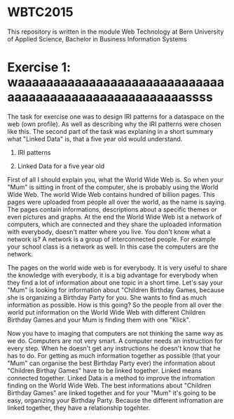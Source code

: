 # WBTC2015
This repository is written in the module Web Technology at Bern University of Applied Science, Bachelor in Business Information Systems 

# Exercise 1: waaaaaaaaaaaaaaaaaaaaaaaaaaaaaaaaaaaaaaaaaaaaaaaaaaaaaassss

The task for exercise one was to design IRI patterns for a dataspace on the web (own profile). As well as describing why the IRI patterns were chosen like this. 
The second part of the task was explaning in a short summary what "Linked Data" is, that a five year old would understand. 

1. IRI patterns 


2. Linked Data for a five year old 

First of all I should explain you, what the World Wide Web is. So when your "Mum" is sitting in front of the computer, she is probably using the World Wide Web. The world Wide Web contains hundred of billion pages. This pages were uploaded from people all over the world, as the name is saying. The pages contain informations, descriptions about a specific themes or even pictures and graphs. 
At the end the World Wide Web ist a network of computers, which are connected and they share the uploaded information with everybody, doesn't matter where you live. You don't know what a network is? 
A network is a group of interconnected people. For example your school class is a network as well. In this case the computers are the network. 

The pages on the world wide web is for everybody. It is very useful to share the knowledge with everybody, it is a big advantage for everybody when they find a lot of information about one topic in a short time. 
Let's say your "Mum" is looking for information about "Children Birthday Games, because she is organizing a Birthday Party for you. She wants to find as much information as possible. How is this going? 
So the people from all over the world put information on the World Wide Web with different Children Birthday Games and your Mum is finding them with one "Klick". 

Now you have to imaging that computers are not thinking the same way as we do. Computers are not very smart. A computer needs an instruction for every step. When he doesn't get any instructions he doesn't know that he has to do. For getting as much information together as possible (that your "Mum" can organise the best Birthday Party ever) the information about "Children Birthay Games" have to be linked together.
Linked means connected together. Linked Data is a method to improve the infromation finding on the World Wide Web. The best informations about "Children Birthday Games" are linked together and for your "Mum" it's going to be easy, organizing your Birthday Party. Because the different infromation are linked together, they have a relationship togehter. 








